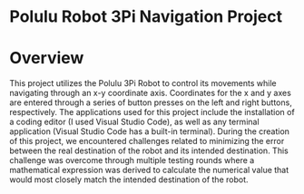 # Polulu Robot 3Pi Navigation Project

# Overview
This project utilizes the Polulu 3Pi Robot to control its movements while navigating through an x-y coordinate axis. Coordinates for the x and y axes are entered through a series of button presses on the left and right buttons, respectively. The applications used for this project include the installation of a coding editor (I used Visual Studio Code), as well as any terminal application (Visual Studio Code has a built-in terminal). During the creation of this project, we encountered challenges related to minimizing the error between the real destination of the robot and its intended destination. This challenge was overcome through multiple testing rounds where a mathematical expression was derived to calculate the numerical value that would most closely match the intended destination of the robot.
